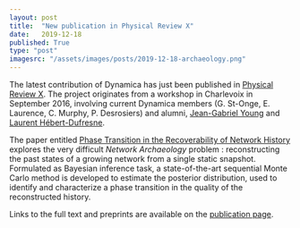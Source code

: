 ```yaml
---
layout: post
title:  "New publication in Physical Review X"
date:   2019-12-18
published: True
type: "post"
imagesrc: "/assets/images/posts/2019-12-18-archaeology.png"
---
```


The latest contribution of Dynamica has just been published in [Physical Review X](https://journals.aps.org/prx/).
The project originates from a workshop in Charlevoix in September 2016, involving
current Dynamica members (G. St-Onge, E. Laurence, C. Murphy, P. Desrosiers) and alumni, [Jean-Gabriel Young](http://www.jgyoung.ca/) and [Laurent Hébert-Dufresne](http://laurenthebertdufresne.github.io/).

The paper entitled [Phase Transition in the Recoverability of Network History](https://doi.org/10.1103/PhysRevX.9.041056) explores the very difficult *Network Archaeology* problem : reconstructing the past states of a growing network from a single static snapshot.
Formulated as Bayesian inference task, a state-of-the-art sequential Monte Carlo method is developed to estimate the posterior distribution, used to identify and characterize a phase transition in the quality of the reconstructed history.

Links to the full text and preprints are available on the [publication page](https://dynamicalab.github.io/publications.html).

